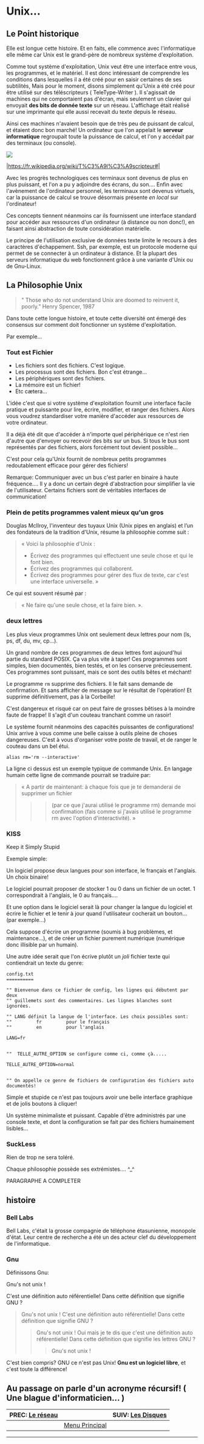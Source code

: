 # Unix...


## Le Point historique 

Elle est longue cette histoire. Et en faits, elle commence avec l'informatique elle même car Unix est le grand-père de nombreux système d'exploitation.

Comme tout système d'exploitation, Unix veut être une interface entre vous, les programmes, et le matériel. Il est donc intéressant de comprendre les conditions dans lesquelles il a été créé pour en saisir certaines de ses subtilités, Mais pour le moment, disons simplement qu'Unix a été créé pour être utilisé sur des téléscripteurs ( TeleType-Writer ). Il s'agissait de machines qui ne comportaient pas d'écran, mais seulement un clavier qui envoyait **des bits de donnée texte** sur un réseau. L'affichage était réalisé sur une imprimante qui elle aussi recevait du texte depuis le réseau.

Ainsi ces machines n'avaient besoin que de très peu de puissant de calcul, et étaient donc bon marché! Un ordinateur que l'on appelait le **serveur informatique** regroupait toute la puissance de calcul, et l'on y accédait par des terminaux (ou console).

[![](img/Siemens_T100_Telex.jpg)](https://fr.wikipedia.org/wiki/T%C3%A9l%C3%A9scripteur) 

|https://fr.wikipedia.org/wiki/T%C3%A9l%C3%A9scripteur#|

Avec les progrès technologiques ces terminaux sont devenus de plus en plus puissant, et l'on a pu y adjoindre des écrans, du son.... Enfin avec l'avènement de l'ordinateur personnel, les terminaux sont devenus virtuels, car la puissance de calcul se trouve désormais présente *en local* sur l'ordinateur!

Ces concepts tiennent néanmoins car ils fournissent une interface standard pour accéder aux ressources d'un ordinateur (à distance ou non donc!), en faisant ainsi abstraction de toute considération matérielle.

Le principe de l'utilisation exclusive de données texte limite le recours à des caractères d'échappement. Ssh, par exemple, est un protocole moderne qui permet de se connecter à un ordinateur à distance. Et la plupart des serveurs informatique du web fonctionnent grâce à une variante d'Unix ou de Gnu-Linux.

## La Philosophie Unix 

> " Those who do not understand Unix
> are doomed to reinvent it, poorly.”
> Henry Spencer, 1987

Dans toute cette longue histoire, et toute cette diversité ont émergé des consensus sur comment doit fonctionner un système d'exploitation.

Par exemple...

### Tout est Fichier 

 * Les fichiers sont des fichiers. C'est logique.
 * Les processus sont des fichiers. Bon c'est étrange...
 * Les périphériques sont des fichiers.
 * La mémoire est un fichier!
 * Etc cætera...

L'idée c'est que si votre système d'exploitation fournit une interface facile pratique et puissante pour lire, écrire, modifier, et ranger des fichiers. Alors vous voudrez standardiser votre manière d'accéder aux ressources de votre ordinateur.

Il a déjà été dit que d'accéder à n'importe quel périphérique ce n'est rien d'autre que d'envoyer ou recevoir des bits sur un bus. Si tous le bus sont représentés par des fichiers, alors forcément tout devient possible...

C'est pour cela qu'Unix fournit de nombreux petits programmes redoutablement efficace pour gérer des fichiers!

Remarque: Communiquer avec un bus c'est parler en binaire à haute fréquence.... Il y a donc un certain degré d'abstraction pour simplifier la vie de l'utilisateur. Certains fichiers sont de véritables interfaces de communication!

### Plein de petits programmes valent mieux qu'un gros 

Douglas McIlroy, l'inventeur des tuyaux Unix (Unix pipes en anglais) et l’un des fondateurs de la tradition d'Unix, résume la philosophie comme suit :

> « Voici la philosophie d'Unix :
> - Écrivez des programmes qui effectuent une seule chose et qui le font bien.
> - Écrivez des programmes qui collaborent.
> - Écrivez des programmes pour gérer des flux de texte, car c'est une interface universelle. »

Ce qui est souvent résumé par :

> « Ne faire qu'une seule chose, et la faire bien. ».

### deux lettres 

Les plus vieux programmes Unix ont seulement deux lettres pour nom (ls, ps, df, du, mv, cp...).

Un grand nombre de ces programmes de deux lettres font aujourd'hui partie du standard POSIX.
Ça va plus vite à taper! Ces programmes sont simples, bien documentés, bien testés, et on les conserve précieusement. Ces programmes sont puissant, mais ce sont des outils bêtes et méchant!

Le programme `rm` supprime des fichiers. Il le fait sans demande de confirmation. Et sans afficher de message sur le résultat de l'opération! Et supprime définitivement, pas à la Corbeille!

C'est dangereux et risqué car on peut faire de grosses bêtises à la moindre faute de frappe! Il s'agit d'un couteau tranchant comme un rasoir!

Le système fournit néanmoins des capacités puissantes de configurations! Unix arrive à vous comme une belle caisse à outils pleine de choses dangereuses. C'est à vous d'organiser votre poste de travail, et de ranger le couteau dans un bel étui.

    alias rm='rm --interactive'

La ligne ci dessus est un exemple typique de commande Unix. En langage humain cette ligne de commande pourrait se traduire par:

> « A partir de maintenant:
> à chaque fois que je te demanderai de supprimer un fichier
> > > (par ce que j'aurai utilisé le programme rm)
> demande moi confirmation
> > > (fais comme si j'avais utilisé le programme rm avec l'option d'interactivité). »

### KISS 

Keep it Simply Stupid

Exemple simple:

Un logiciel propose deux langues pour son interface, le français et l'anglais. Un choix binaire!

Le logiciel pourrait proposer de stocker 1 ou 0 dans un fichier de un octet. 1 correspondrait à l'anglais, le 0 au français....

Et une option dans le logiciel serait là pour changer la langue du logiciel et écrire le fichier et le tenir à jour quand l'utilisateur cocherait un bouton... (par exemple...)

Cela suppose d'écrire un programme (soumis à bug problèmes, et maintenance...), et de créer un fichier purement numérique (numérique donc illisible par un humain).

Une autre idée serait que l'on écrive plutôt un *joli* fichier texte qui contiendrait un texte du genre:

    config.txt
    ==========
    
    "" Bienvenue dans ce fichier de config, les lignes qui débutent par deux 
    "" guillemets sont des commentaires. Les lignes blanches sont ignorées.
    
    "" LANG définit la langue de l'interface. Les choix possibles sont:
    ""         fr         pour le français
    ""         en         pour l'anglais
    
    LANG=fr
    
    
    ""  TELLE_AUTRE_OPTION se configure comme ci, comme çà.....
    
    TELLE_AUTRE_OPTION=normal
    
    
    "" On appelle ce genre de fichiers de configuration des fichiers auto documentés!

Simple et stupide ce n'est pas toujours avoir une belle interface graphique et de jolis boutons à cliquer!

Un système minimaliste et puissant. Capable d'être administrés par une console texte, et dont la configuration se fait par des fichiers humainement lisibles...

### SuckLess 

Rien de trop ne sera toléré.

Chaque philosophie possède ses extrémistes.... ^_^

PARAGRAPHE A COMPLETER

## histoire 

### Bell Labs 

Bell Labs, c'était la grosse compagnie de téléphone étasunienne, monopole d'état. Leur centre de recherche a été un des acteur clef du développement de l'informatique.

### Gnu 

Définissons Gnu:

Gnu's not unix !

C'est une définition auto référentielle! Dans cette définition que signifie GNU ?

> Gnu's not unix !
> C'est une définition auto référentielle! Dans cette définition que signifie GNU ?
> > Gnu's not unix !
> > Oui mais je te dis que c'est une définition auto référentielle! Dans cette définition que signifie les lettres GNU ?
> > > Gnu's not unix !

C'est bien compris? GNU ce n'est pas Unix! **Gnu est un logiciel libre**, et c'est toute la différence!

Au passage on parle d'un acronyme récursif! ( Une blague d'informaticien... )
-------------------------------------------
| PREC: [Le réseau](090_network.md) |  | SUIV: [Les Disques](110_disks.md) |
| -------------  | ----- |  ----------         |
|  | [Menu Principal](index.md) |  |
-------------------------------------------
